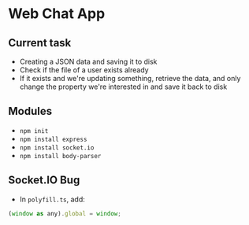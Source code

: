 # Web Chat App

## Current task
* Creating a JSON data and saving it to disk
* Check if the file of a user exists already
* If it exists and we're updating something, retrieve the data, and only change the property we're interested in and save it back to disk

## Modules
* `npm init`
* `npm install express`
* `npm install socket.io`
* `npm install body-parser`

## Socket.IO Bug
* In `polyfill.ts`, add:
```javascript
(window as any).global = window;
```